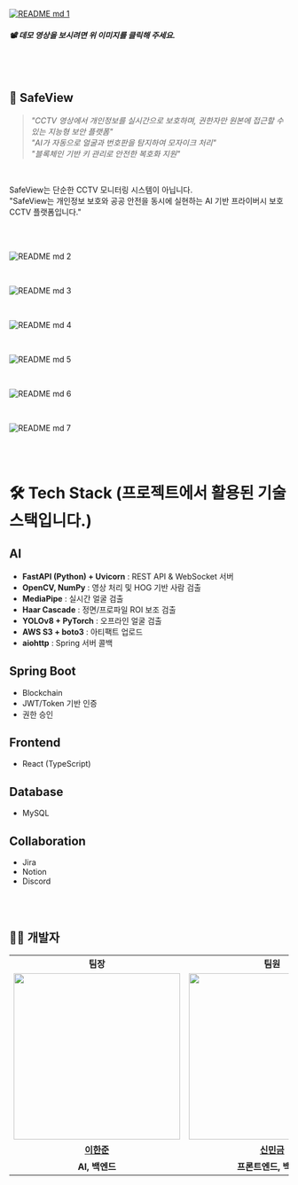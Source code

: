 [![README md 1](https://github.com/user-attachments/assets/a1a375cf-7835-4d1b-8f3f-3170a452fc4f)](https://www.youtube.com/watch?v=Np54Jy9TDlM)
##### 📽️ 데모 영상을 보시려면 위 이미지를 클릭해 주세요.



<br><br>

## 🔐 **SafeView**

> <i>"CCTV 영상에서 개인정보를 실시간으로 보호하며, 권한자만 원본에 접근할 수 있는 지능형 보안 플랫폼"</i><br>
> <i>"AI가 자동으로 얼굴과 번호판을 탐지하여 모자이크 처리"</i><br>
> <i>"블록체인 기반 키 관리로 안전한 복호화 지원"</i>


<br>

SafeView는 단순한 CCTV 모니터링 시스템이 아닙니다.<br>
"SafeView는 개인정보 보호와 공공 안전을 동시에 실현하는 AI 기반 프라이버시 보호 CCTV 플랫폼입니다."

<br><br>


![README md 2](https://github.com/user-attachments/assets/3b75b9fd-5488-49d7-9bb3-34695550c0c2)

<br>


![README md 3](https://github.com/user-attachments/assets/84cfe29a-0ead-4d2f-bce0-a0ff0a01e34b)

<br>


![README md 4](https://github.com/user-attachments/assets/05912bc4-b227-4b78-8eb2-6e32fcdae30d)

<br>


![README md 5](https://github.com/user-attachments/assets/779be816-386d-44f8-a6dc-2eb285953a0e)

<br>


![README md 6](https://github.com/user-attachments/assets/8da60017-90b6-40b5-84fe-bc653f6811b6)

<br>


![README md 7](https://github.com/user-attachments/assets/331c016a-f082-4995-8408-da254f653efa)

<br><br>


# 🛠️ Tech Stack (프로젝트에서 활용된 기술 스택입니다.)

## AI
- **FastAPI (Python) + Uvicorn** : REST API & WebSocket 서버
- **OpenCV, NumPy** : 영상 처리 및 HOG 기반 사람 검출
- **MediaPipe** : 실시간 얼굴 검출
- **Haar Cascade** : 정면/프로파일 ROI 보조 검출
- **YOLOv8 + PyTorch** : 오프라인 얼굴 검출
- **AWS S3 + boto3** : 아티팩트 업로드
- **aiohttp** : Spring 서버 콜백

## Spring Boot
- Blockchain
- JWT/Token 기반 인증
- 권한 승인

## Frontend
- React (TypeScript)

## Database
- MySQL

## Collaboration
- Jira
- Notion
- Discord

<br><br>

## 🧑‍💻 개발자

<table width="30%">
    <tr>
        <td align="center"><b>팀장</b></td>
        <td align="center"><b>팀원</b></td>
        <td align="center"><b>팀원</b></td>
    </tr>
    <tr>
        <td align="center"><img src="https://avatars.githubusercontent.com/u/183206686?v=4" width="300px" /></td>
        <td align="center"><img src="https://avatars.githubusercontent.com/u/74857932?v=4" width="300px" /></td>
        <td align="center"><img src="https://avatars.githubusercontent.com/u/147246023?v=4" width="300px" /></td>
    </tr>
    <tr>
        <td align="center"><b><a href="https://github.com/geg222">이한준</a></b></td>
        <td align="center"><b><a href="https://github.com/geg222">신민금</a></b></td>
        <td align="center"><b><a href="https://github.com/geg222">원준영</a></b></td>
    </tr>
    <tr>
        <td align="center"><b>AI, 백엔드</b></td>
        <td align="center"><b>프론트엔드, 백엔드</b></td>
        <td align="center"><b>프론트엔드, 백엔드</b></td>
    </tr>
</table>


<br><br>
